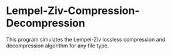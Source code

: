 # Lempel-Ziv-Compression-Decompression
This program simulates the Lempel-Ziv lossless compression and decompression algorithm for any file type.
